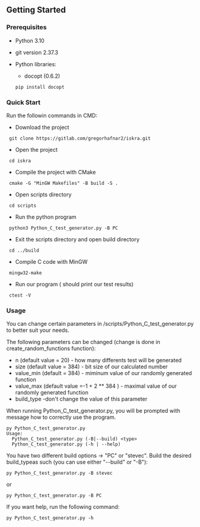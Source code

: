 ## Getting Started

### Prerequisites
* Python 3.10
* git version 2.37.3
* Python libraries:
                
    * docopt (0.6.2) 
    ```
    pip install docopt
    ```  
### Quick Start

Run the followin commands in CMD:

* Download  the project
```
 git clone https://gitlab.com/gregorhafnar2/iskra.git
```
* Open the project
``` 
 cd iskra
```
* Compile the project with CMake
```
 cmake -G "MinGW Makefiles" -B build -S .
```
* Open scripts directory
```
 cd scripts
```
* Run the python program
```
 python3 Python_C_test_generator.py -B PC
```
* Exit the scripts directory and open build directory
```
 cd ../build
```
* Compile C code with MinGW
```
 mingw32-make
```
* Run our program ( should print our test results)
```
 ctest -V
```



### Usage

You can change certain parameters in /scripts/Python_C_test_generator.py to better suit your needs. 

The following parameters can be changed (change is done in create_random_functions function):
  * n (default value = 20) - how many differents test will be generated
  * size (default value = 384) - bit size of our calculated number
  * value_min (default = 384) - miminum value of our randomly generated function
  * value_max (default value =-1 + 2 ** 384 ) - maximal value of our randomly generated function
  *  build_type -don't change the value of this parameter

When running Python_C_test_generator.py, you will be prompted with message how to correctly use the program.
```
py Python_C_test_generator.py
Usage:
  Python_C_test_generator.py (-B|--build) <type>
  Python_C_test_generator.py (-h | --help)

```
You have two different build options -> "PC" or "stevec". Build the desired build_typeas such (you can use either "--build" or "-B"):
```
py Python_C_test_generator.py -B stevec
```
or
```
py Python_C_test_generator.py -B PC
```

If you want help, run the following command:
```
py Python_C_test_generator.py -h
```
